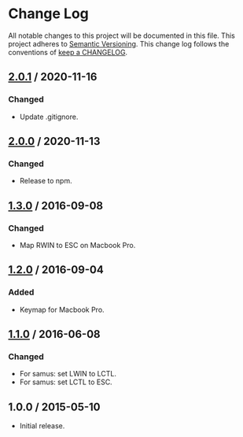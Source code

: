 # Change Log

All notable changes to this project will be documented in this file.
This project adheres to [Semantic Versioning](http://semver.org/).
This change log follows the conventions of
[keep a CHANGELOG](http://keepachangelog.com/).

## [2.0.1] / 2020-11-16

### Changed

- Update .gitignore.

## [2.0.0] / 2020-11-13

### Changed

- Release to npm.

## [1.3.0] / 2016-09-08

### Changed

- Map RWIN to ESC on Macbook Pro.

## [1.2.0] / 2016-09-04

### Added

- Keymap for Macbook Pro.

## [1.1.0] / 2016-06-08

### Changed

- For samus: set LWIN to LCTL.
- For samus: set LCTL to ESC.

## 1.0.0 / 2015-05-10

- Initial release.

[Unreleased]: https://github.com/rxrc/keymaps/compare/v2.0.1...HEAD
[2.0.1]: https://github.com/rxrc/keymaps/compare/v2.0.0...v2.0.1
[2.0.0]: https://github.com/rxrc/keymaps/compare/v1.3.0...v2.0.0
[1.3.0]: https://github.com/rxrc/keymaps/compare/v1.2.0...v1.3.0
[1.2.0]: https://github.com/rxrc/keymaps/compare/v1.1.0...v1.2.0
[1.1.0]: https://github.com/rxrc/keymaps/compare/v1.0.0...v1.1.0
